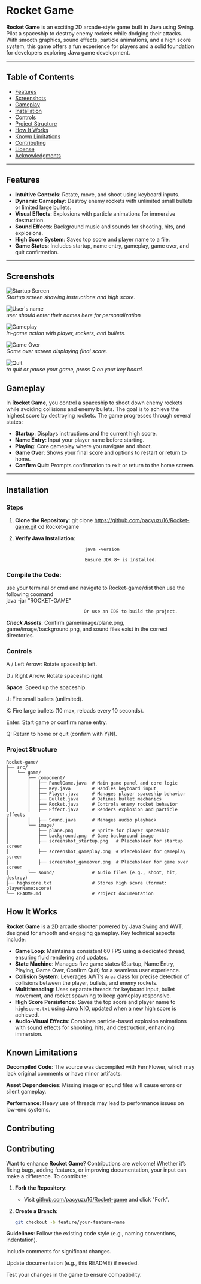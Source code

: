 # Rocket Game

**Rocket Game** is an exciting 2D arcade-style game built in Java using Swing. Pilot a spaceship to destroy enemy rockets while dodging their attacks. With smooth graphics, sound effects, particle animations, and a high score system, this game offers a fun experience for players and a solid foundation for developers exploring Java game development.

---

## Table of Contents

- [Features](#features)
- [Screenshots](#screenshots)
- [Gameplay](#gameplay)
- [Installation](#installation)
- [Controls](#controls)
- [Project Structure](#project-structure)
- [How It Works](#how-it-works)
- [Known Limitations](#known-limitations)
- [Contributing](#contributing)
- [License](#license)
- [Acknowledgments](#acknowledgments)

---

## Features

- **Intuitive Controls**: Rotate, move, and shoot using keyboard inputs.
- **Dynamic Gameplay**: Destroy enemy rockets with unlimited small bullets or limited large bullets.
- **Visual Effects**: Explosions with particle animations for immersive destruction.
- **Sound Effects**: Background music and sounds for shooting, hits, and explosions.
- **High Score System**: Saves top score and player name to a file.
- **Game States**: Includes startup, name entry, gameplay, game over, and quit confirmation.

---

## Screenshots

<!-- Placeholder for screenshots; replace with actual image paths -->
![Startup Screen](/images/3.png)  
*Startup screen showing instructions and high score.*

![User's name](/images/1.png)  
*user should enter their names here for personalization*

![Gameplay](/images/2.png)  
*In-game action with player, rockets, and bullets.*

![Game Over](/images/4.png)  
*Game over screen displaying final score.*

![Quit](/images/4.png)  
*to quit or pause your game, press Q on your key board.*



## Gameplay

In **Rocket Game**, you control a spaceship to shoot down enemy rockets while avoiding collisions and enemy bullets. The goal is to achieve the highest score by destroying rockets. The game progresses through several states:

- **Startup**: Displays instructions and the current high score.
- **Name Entry**: Input your player name before starting.
- **Playing**: Core gameplay where you navigate and shoot.
- **Game Over**: Shows your final score and options to restart or return to home.
- **Confirm Quit**: Prompts confirmation to exit or return to the home screen.

---

## Installation



### Steps

1. **Clone the Repository**:
   git clone https://github.com/pacyuzu16/Rocket-game.git
   cd Rocket-game
2. **Verify Java Installation**:

                                 java -version

                                 Ensure JDK 8+ is installed.

### Compile the Code:
use your terminal or cmd and navigate to Rocket-game/dist then use the following coomand                        
                                 java -jar "ROCKET-GAME"

                                 Or use an IDE to build the project.

***Check Assets***: Confirm game/image/plane.png, game/image/background.png, and sound files exist in the correct directories.

### Controls
A / Left Arrow: Rotate spaceship left.

D / Right Arrow: Rotate spaceship right.

**Space**: Speed up the spaceship.

J: Fire small bullets (unlimited).

K: Fire large bullets (10 max, reloads every 10 seconds).

Enter: Start game or confirm name entry.

Q: Return to home or quit (confirm with Y/N).


### Project Structure


```plaintext
Rocket-game/
├── src/
│   └── game/
│       ├── component/
│       │   ├── PanelGame.java  # Main game panel and core logic
│       │   ├── Key.java        # Handles keyboard input
│       │   ├── Player.java     # Manages player spaceship behavior
│       │   ├── Bullet.java     # Defines bullet mechanics
│       │   ├── Rocket.java     # Controls enemy rocket behavior
│       │   ├── Effect.java     # Renders explosion and particle effects
│       │   ├── Sound.java      # Manages audio playback
│       └── image/
│           ├── plane.png       # Sprite for player spaceship
│           ├── background.png  # Game background image
│           ├── screenshot_startup.png   # Placeholder for startup screen
│           ├── screenshot_gameplay.png  # Placeholder for gameplay screen
│           ├── screenshot_gameover.png  # Placeholder for game over screen
│       └── sound/              # Audio files (e.g., shoot, hit, destroy)
├── highscore.txt               # Stores high score (format: playerName:score)
└── README.md                   # Project documentation
```




## How It Works

**Rocket Game** is a 2D arcade shooter powered by Java Swing and AWT, designed for smooth and engaging gameplay. Key technical aspects include:

- **Game Loop**: Maintains a consistent 60 FPS using a dedicated thread, ensuring fluid rendering and updates.
- **State Machine**: Manages five game states (Startup, Name Entry, Playing, Game Over, Confirm Quit) for a seamless user experience.
- **Collision System**: Leverages AWT’s `Area` class for precise detection of collisions between the player, bullets, and enemy rockets.
- **Multithreading**: Uses separate threads for keyboard input, bullet movement, and rocket spawning to keep gameplay responsive.
- **High Score Persistence**: Saves the top score and player name to `highscore.txt` using Java NIO, updated when a new high score is achieved.
- **Audio-Visual Effects**: Combines particle-based explosion animations with sound effects for shooting, hits, and destruction, enhancing immersion.

## Known Limitations
**Decompiled Code**: The source was decompiled with FernFlower, which may lack original comments or have minor artifacts.

**Asset Dependencies**: Missing image or sound files will cause errors or silent gameplay.

**Performance**: Heavy use of threads may lead to performance issues on low-end systems.

## Contributing

## Contributing

Want to enhance **Rocket Game**? Contributions are welcome! Whether it’s fixing bugs, adding features, or improving documentation, your input can make a difference. To contribute:

1. **Fork the Repository**:
   - Visit [github.com/pacyuzu16/Rocket-game](https://github.com/pacyuzu16/Rocket-game) and click "Fork".

2. **Create a Branch**:
   ```bash
   git checkout -b feature/your-feature-name

**Guidelines**:
   Follow the existing code style (e.g., naming conventions, indentation).

Include comments for significant changes.

Update documentation (e.g., this README) if needed.

Test your changes in the game to ensure compatibility.



